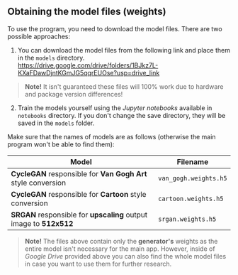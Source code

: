 ## Obtaining the model files (weights)

To use the program, you need to download the model files. There are two possible approaches:
1. You can download the model files from the following link and place them in the `models` directory. \
https://drive.google.com/drive/folders/1BJkz7L-KXaFDawDjntKGmJG5qqrEUOse?usp=drive_link
> **Note!** It isn't guaranteed these files will 100% work due to hardware and package version differences!
2. Train the models yourself using the _Jupyter notebooks_ available in `notebooks` directory.
If you don't change the save directory, they will be saved in the `models` folder.

Make sure that the names of models are as follows (otherwise the main program won't be able to find them):

| Model                                                               | Filename              |
|---------------------------------------------------------------------|-----------------------|
| **CycleGAN** responsible for **Van Gogh Art** style conversion      | `van_gogh.weights.h5` |
| **CycleGAN** responsible for **Cartoon** style conversion           | `cartoon.weights.h5`  | 
| **SRGAN** responsible for **upscaling** output image to **512x512** | `srgan.weights.h5`    |

> **Note!** The files above contain only the **generator's** weights as the entire model isn't necessary for the main app.
> However, inside of _Google Drive_ provided above you can also find the whole model files in case you want to use them for further research.
